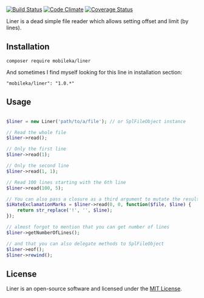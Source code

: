 [![Build Status](https://travis-ci.org/mobileka/liner.svg)](https://travis-ci.org/mobileka/liner)
[![Code Climate](https://codeclimate.com/github/mobileka/liner.svg)](https://codeclimate.com/github/mobileka/liner)
[![Coverage Status](https://coveralls.io/repos/mobileka/liner/badge.svg?branch=master)](https://coveralls.io/r/mobileka/liner?branch=master)

Liner is a dead simple file reader which allows setting offset and limit (by lines).

## Installation

`composer require mobileka/liner`

And sometimes I find myself looking for this line in installation section:

`"mobileka/liner": "1.0.*"`

## Usage

```php

$liner = new Liner('path/to/a/file'); // or SplFileObject instance

// Read the whole file
$liner->read();

// Only the first line
$liner->read(1);

// Only the second line
$liner->read(1, 1);

// Read 100 lines starting with the 6th line
$liner->read(100, 5);

// You can also pass a closure as a third argument to mutate the result
$iHateExclamationMarks = $liner->read(0, 0, function($file, $line) {
    return str_replace('!', '', $line);
});

// almost forgot to mention that you can get number of lines
$liner->getNumberOfLines();

// and that you can also delegate methods to SplFileObject
$liner->eof();
$liner->rewind();
```

## License

Liner is an open-source software and licensed under the [MIT License](https://github.com/mobileka/liner/blob/master/license).
